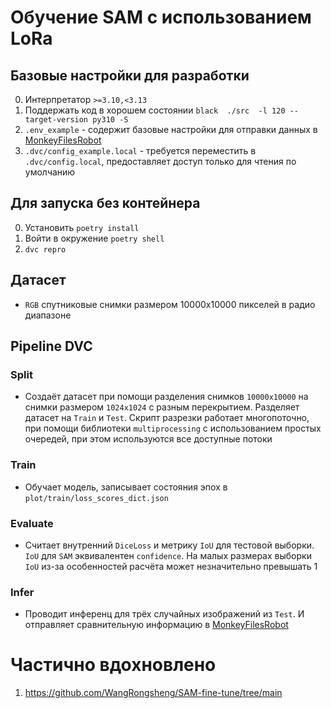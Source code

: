 # Обучение SAM c использованием LoRa

## Базовые настройки для разработки

0. Интерпретатор `>=3.10,<3.13`
1. Поддержать код в хорошем состоянии `black  ./src  -l 120 --target-version py310 -S`
2. `.env_example` - содержит базовые настройки для отправки данных в [MonkeyFilesRobot](https://t.me/MonkeyFilesRobot)
3. `.dvc/config_example.local` - требуется переместить в `.dvc/config.local`, предоставляет доступ только для чтения по умолчанию

## Для запуска без контейнера

0. Установить `poetry install`
1. Войти в окружение `poetry shell`
2. `dvc repro`

## Датасет

- `RGB` спутниковые снимки размером 10000x10000 пикселей в радио диапазоне

## Pipeline DVC

### Split

- Создаёт датасет при помощи разделения снимков `10000x10000` на снимки размером `1024x1024` с разным перекрытием. Разделяет датасет на `Train` и `Test`. Скрипт разрезки работает многопоточно, при помощи библиотеки `multiprocessing` с использованием простых очередей, при этом используются все доступные потоки

### Train

- Обучает модель, записывает состояния эпох в `plot/train/loss_scores_dict.json`

### Evaluate

- Считает внутренний `DiceLoss` и метрику `IoU` для тестовой выборки. `IoU` для `SAM` эквивалентен `confidence`. На малых размерах выборки `IoU` из-за особенностей расчёта может незначительно превышать 1

### Infer

- Проводит инференц для трёх случайных изображений из `Test`. И отправляет сравнительную информацию в [MonkeyFilesRobot](https://t.me/MonkeyFilesRobot)

# Частично вдохновлено

1. https://github.com/WangRongsheng/SAM-fine-tune/tree/main
